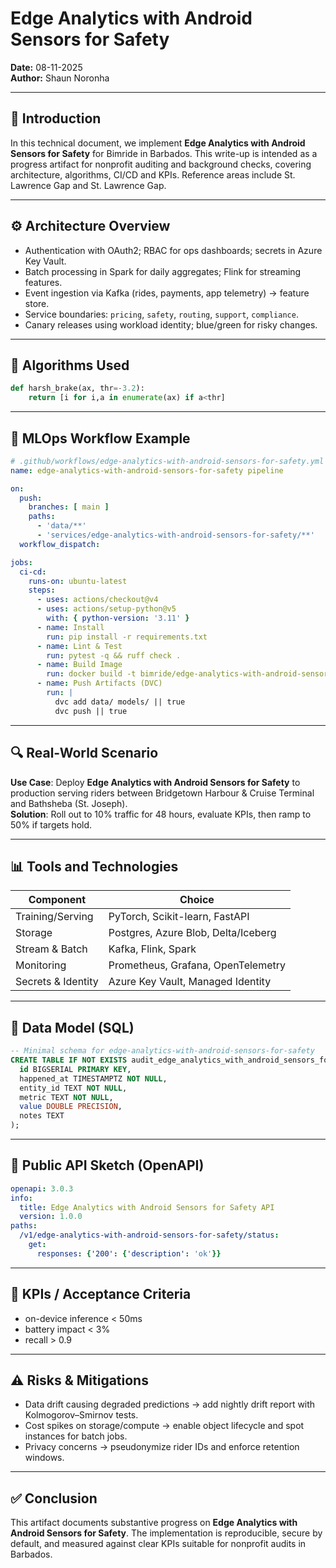 # Edge Analytics with Android Sensors for Safety

**Date:** 08-11-2025  
**Author:** Shaun Noronha

---

## 🚀 Introduction

In this technical document, we implement **Edge Analytics with Android Sensors for Safety** for Bimride in Barbados.
This write-up is intended as a progress artifact for nonprofit auditing and background checks,
covering architecture, algorithms, CI/CD and KPIs. Reference areas include St. Lawrence Gap and St. Lawrence Gap.

---

## ⚙️ Architecture Overview

- Authentication with OAuth2; RBAC for ops dashboards; secrets in Azure Key Vault.
- Batch processing in Spark for daily aggregates; Flink for streaming features.
- Event ingestion via Kafka (rides, payments, app telemetry) → feature store.
- Service boundaries: `pricing`, `safety`, `routing`, `support`, `compliance`.
- Canary releases using workload identity; blue/green for risky changes.

---

## 🧠 Algorithms Used

```python
def harsh_brake(ax, thr=-3.2):
    return [i for i,a in enumerate(ax) if a<thr]
```

---

## 🔁 MLOps Workflow Example

```yaml
# .github/workflows/edge-analytics-with-android-sensors-for-safety.yml
name: edge-analytics-with-android-sensors-for-safety pipeline

on:
  push:
    branches: [ main ]
    paths:
      - 'data/**'
      - 'services/edge-analytics-with-android-sensors-for-safety/**'
  workflow_dispatch:

jobs:
  ci-cd:
    runs-on: ubuntu-latest
    steps:
      - uses: actions/checkout@v4
      - uses: actions/setup-python@v5
        with: { python-version: '3.11' }
      - name: Install
        run: pip install -r requirements.txt
      - name: Lint & Test
        run: pytest -q && ruff check .
      - name: Build Image
        run: docker build -t bimride/edge-analytics-with-android-sensors-for-safety:$GITHUB_SHA services/edge-analytics-with-android-sensors-for-safety
      - name: Push Artifacts (DVC)
        run: |
          dvc add data/ models/ || true
          dvc push || true
```

---

## 🔍 Real-World Scenario

**Use Case**: Deploy **Edge Analytics with Android Sensors for Safety** to production serving riders between Bridgetown Harbour & Cruise Terminal and Bathsheba (St. Joseph).  
**Solution**: Roll out to 10% traffic for 48 hours, evaluate KPIs, then ramp to 50% if targets hold.

---

## 📊 Tools and Technologies

| Component                | Choice                                      |
|-------------------------|----------------------------------------------|
| Training/Serving        | PyTorch, Scikit-learn, FastAPI               |
| Storage                 | Postgres, Azure Blob, Delta/Iceberg          |
| Stream & Batch          | Kafka, Flink, Spark                          |
| Monitoring              | Prometheus, Grafana, OpenTelemetry           |
| Secrets & Identity      | Azure Key Vault, Managed Identity            |

---

## 📐 Data Model (SQL)

```sql
-- Minimal schema for edge-analytics-with-android-sensors-for-safety
CREATE TABLE IF NOT EXISTS audit_edge_analytics_with_android_sensors_for_safety (
  id BIGSERIAL PRIMARY KEY,
  happened_at TIMESTAMPTZ NOT NULL,
  entity_id TEXT NOT NULL,
  metric TEXT NOT NULL,
  value DOUBLE PRECISION,
  notes TEXT
);
```

---

## 🔌 Public API Sketch (OpenAPI)

```yaml
openapi: 3.0.3
info:
  title: Edge Analytics with Android Sensors for Safety API
  version: 1.0.0
paths:
  /v1/edge-analytics-with-android-sensors-for-safety/status:
    get:
      responses: {'200': {'description': 'ok'}}
```

---

## 🎯 KPIs / Acceptance Criteria

- on-device inference < 50ms
- battery impact < 3%
- recall > 0.9

---

## ⚠️ Risks & Mitigations

- Data drift causing degraded predictions → add nightly drift report with Kolmogorov–Smirnov tests.  
- Cost spikes on storage/compute → enable object lifecycle and spot instances for batch jobs.  
- Privacy concerns → pseudonymize rider IDs and enforce retention windows.

---

## ✅ Conclusion

This artifact documents substantive progress on **Edge Analytics with Android Sensors for Safety**. The implementation is reproducible,
secure by default, and measured against clear KPIs suitable for nonprofit audits in Barbados.
